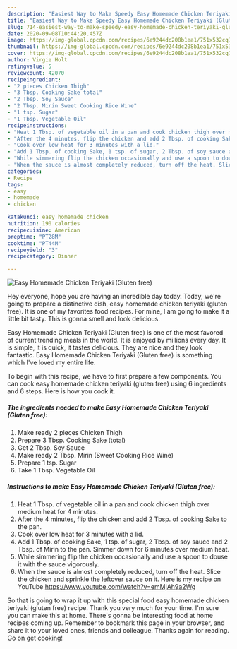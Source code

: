```yaml
---
description: "Easiest Way to Make Speedy Easy Homemade Chicken Teriyaki (Gluten free)"
title: "Easiest Way to Make Speedy Easy Homemade Chicken Teriyaki (Gluten free)"
slug: 714-easiest-way-to-make-speedy-easy-homemade-chicken-teriyaki-gluten-free
date: 2020-09-08T10:44:20.457Z
image: https://img-global.cpcdn.com/recipes/6e9244dc208b1ea1/751x532cq70/easy-homemade-chicken-teriyaki-gluten-free-recipe-main-photo.jpg
thumbnail: https://img-global.cpcdn.com/recipes/6e9244dc208b1ea1/751x532cq70/easy-homemade-chicken-teriyaki-gluten-free-recipe-main-photo.jpg
cover: https://img-global.cpcdn.com/recipes/6e9244dc208b1ea1/751x532cq70/easy-homemade-chicken-teriyaki-gluten-free-recipe-main-photo.jpg
author: Virgie Holt
ratingvalue: 5
reviewcount: 42070
recipeingredient:
- "2 pieces Chicken Thigh"
- "3 Tbsp. Cooking Sake total"
- "2 Tbsp. Soy Sauce"
- "2 Tbsp. Mirin Sweet Cooking Rice Wine"
- "1 tsp. Sugar"
- "1 Tbsp. Vegetable Oil"
recipeinstructions:
- "Heat 1 Tbsp. of vegetable oil in a pan and cook chicken thigh over medium heat for 4 minutes."
- "After the 4 minutes, flip the chicken and add 2 Tbsp. of cooking Sake to the pan."
- "Cook over low heat for 3 minutes with a lid."
- "Add 1 Tbsp. of cooking Sake, 1 tsp. of sugar, 2 Tbsp. of soy sauce and 2 Tbsp. of Mirin to the pan. Simmer down for 6 minutes over medium heat."
- "While simmering flip the chicken occasionally and use a spoon to douse it with the sauce vigorously."
- "When the sauce is almost completely reduced, turn off the heat. Slice the chicken and sprinkle the leftover sauce on it. Here is my recipe on YouTube https://www.youtube.com/watch?v=emMjAh9a2Wg"
categories:
- Recipe
tags:
- easy
- homemade
- chicken

katakunci: easy homemade chicken 
nutrition: 190 calories
recipecuisine: American
preptime: "PT28M"
cooktime: "PT44M"
recipeyield: "3"
recipecategory: Dinner

---
```



![Easy Homemade Chicken Teriyaki (Gluten free)](https://img-global.cpcdn.com/recipes/6e9244dc208b1ea1/751x532cq70/easy-homemade-chicken-teriyaki-gluten-free-recipe-main-photo.jpg)

Hey everyone, hope you are having an incredible day today. Today, we're going to prepare a distinctive dish, easy homemade chicken teriyaki (gluten free). It is one of my favorites food recipes. For mine, I am going to make it a little bit tasty. This is gonna smell and look delicious.



Easy Homemade Chicken Teriyaki (Gluten free) is one of the most favored of current trending meals in the world. It is enjoyed by millions every day. It is simple, it is quick, it tastes delicious. They are nice and they look fantastic. Easy Homemade Chicken Teriyaki (Gluten free) is something which I've loved my entire life.


To begin with this recipe, we have to first prepare a few components. You can cook easy homemade chicken teriyaki (gluten free) using 6 ingredients and 6 steps. Here is how you cook it.

<!--inarticleads1-->

##### The ingredients needed to make Easy Homemade Chicken Teriyaki (Gluten free):

1. Make ready 2 pieces Chicken Thigh
1. Prepare 3 Tbsp. Cooking Sake (total)
1. Get 2 Tbsp. Soy Sauce
1. Make ready 2 Tbsp. Mirin (Sweet Cooking Rice Wine)
1. Prepare 1 tsp. Sugar
1. Take 1 Tbsp. Vegetable Oil




<!--inarticleads2-->

##### Instructions to make Easy Homemade Chicken Teriyaki (Gluten free):

1. Heat 1 Tbsp. of vegetable oil in a pan and cook chicken thigh over medium heat for 4 minutes.
1. After the 4 minutes, flip the chicken and add 2 Tbsp. of cooking Sake to the pan.
1. Cook over low heat for 3 minutes with a lid.
1. Add 1 Tbsp. of cooking Sake, 1 tsp. of sugar, 2 Tbsp. of soy sauce and 2 Tbsp. of Mirin to the pan. Simmer down for 6 minutes over medium heat.
1. While simmering flip the chicken occasionally and use a spoon to douse it with the sauce vigorously.
1. When the sauce is almost completely reduced, turn off the heat. Slice the chicken and sprinkle the leftover sauce on it. Here is my recipe on YouTube https://www.youtube.com/watch?v=emMjAh9a2Wg




So that is going to wrap it up with this special food easy homemade chicken teriyaki (gluten free) recipe. Thank you very much for your time. I'm sure you can make this at home. There's gonna be interesting food at home recipes coming up. Remember to bookmark this page in your browser, and share it to your loved ones, friends and colleague. Thanks again for reading. Go on get cooking!
